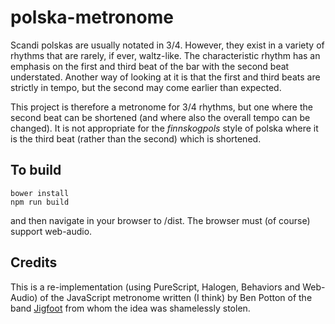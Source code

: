 polska-metronome
================

Scandi polskas are usually notated in 3/4.  However, they exist in a variety of rhythms that are rarely, if ever, waltz-like. The characteristic rhythm has an emphasis on the first and third beat of the bar with the second beat understated.  Another way of looking at it is that the first and third beats are strictly in tempo, but the second may come earlier than expected.

This project is therefore a metronome for 3/4 rhythms, but one where the second beat can be shortened (and where also the overall tempo can be changed). It is not appropriate for the _finnskogpols_ style of polska where it is the third beat (rather than the second) which is shortened.

To build
--------

    bower install
    npm run build

and then navigate in your browser to /dist.  The browser must (of course) support web-audio.

Credits
-------

This is a re-implementation (using PureScript, Halogen, Behaviors and Web-Audio) of the JavaScript metronome written (I think) by Ben Potton of the band [Jigfoot](http://www.jigfoot.com/) from whom the idea was shamelessly stolen.
